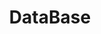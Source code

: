 ---
layout: grid
type: tag
title: DataBase
slug: database
category: development
sidebar: true
order: 3
description: >
   get to know the database
---